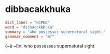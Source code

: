 # dibbacakkhuka

``` toml
dict_label = "NCPED"
word = "dibbacakkhuka"
summary = "who possesses supernatural sight."
grammar_comment = "mf"
```

(\~ā \~ī)n. who possesses supernatural sight.


